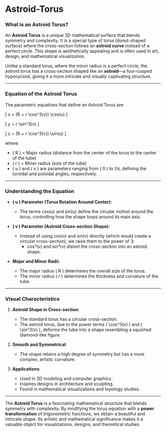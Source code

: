 # Astroid-Torus

### **What is an Astroid Torus?**
An **Astroid Torus** is a unique 3D mathematical surface that blends symmetry and complexity. It is a special type of torus (donut-shaped surface) where the cross-section follows an **astroid curve** instead of a perfect circle. This shape is aesthetically appealing and is often used in art, design, and mathematical visualization.

Unlike a standard torus, where the minor radius is a perfect circle, the astroid torus has a cross-section shaped like an **astroid**—a four-cusped hypocycloid, giving it a more intricate and visually captivating structure.

---

### **Equation of the Astroid Torus**
The parametric equations that define an Astroid Torus are:

\[
x = (R + r \cos^3(v)) \cos(u)
\]

\[
y = r \sin^3(v)
\]

\[
z = (R + r \cos^3(v)) \sin(u)
\]

where:

- \( R \) = Major radius (distance from the center of the torus to the center of the tube)
- \( r \) = Minor radius (size of the tube)
- \( u \) and \( v \) are parameters ranging from \( 0 \) to 2π, defining the toroidal and poloidal angles, respectively.

---

### **Understanding the Equation**
- **\( u \) Parameter (Torus Rotation Around Center):**
  - The terms cos(u) and sin(u) define the circular motion around the torus, controlling how the shape loops around its main axis.
  
- **\( v \) Parameter (Astroid Cross-section Shape):**
  - Instead of using cos(v) and sin(v) directly (which would create a circular cross-section), we raise them to the power of 3:
    - cos³(v) and sin³(v) distort the cross-section into an astroid shape.
  
- **Major and Minor Radii:**
  - The major radius \( R \) determines the overall size of the torus.
  - The minor radius \( r \) determines the thickness and curvature of the tube.

---

### **Visual Characteristics**
1. **Astroid Shape in Cross-section**:  
   - The standard torus has a circular cross-section.
   - The astroid torus, due to the power terms \( \cos^3(v) \) and \( \sin^3(v) \), deforms the tube into a shape resembling a squished diamond-like figure.
   
2. **Smooth and Symmetrical**:  
   - The shape retains a high degree of symmetry but has a more complex, artistic curvature.

3. **Applications**:
   - Used in 3D modeling and computer graphics.
   - Inspires designs in architecture and sculpting.
   - Found in mathematical visualizations and topology studies.

---

The **Astroid Torus** is a fascinating mathematical structure that blends symmetry with complexity. By modifying the torus equation with a **power transformation** of trigonometric functions, we obtain a beautiful and intricate shape. Its artistic and mathematical significance makes it a valuable object for visualizations, designs, and theoretical studies. 
